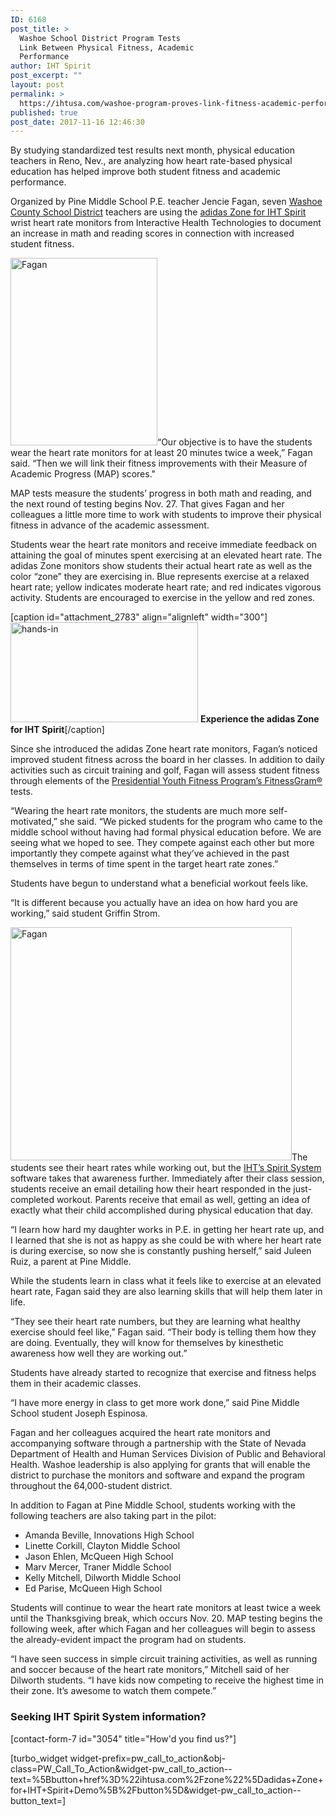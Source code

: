 ```yaml
---
ID: 6168
post_title: >
  Washoe School District Program Tests
  Link Between Physical Fitness, Academic
  Performance
author: IHT Spirit
post_excerpt: ""
layout: post
permalink: >
  https://ihtusa.com/washoe-program-proves-link-fitness-academic-performance/
published: true
post_date: 2017-11-16 12:46:30
---
```

<span style="font-weight: 400;">By studying standardized test results next month, physical education teachers in Reno, Nev., are analyzing how heart rate-based physical education has helped improve both student fitness and academic performance.</span>

<span style="font-weight: 400;">Organized by Pine Middle School P.E. teacher Jencie Fagan, seven </span><a href="https://www.washoeschools.net/"><span style="font-weight: 400;">Washoe County School District</span></a><span style="font-weight: 400;"> teachers are using the <a href="http://ihtusa.com/zone">adidas Zone for IHT Spirit</a> wrist heart rate monitors from Interactive Health Technologies to document an increase in math and reading scores in connection with increased student fitness.   </span>

<span style="font-weight: 400;"><a href="https://ihtusa.com/wp-content/uploads/2017/11/WASHOE1.jpg"><img class="alignleft size-medium wp-image-6171" src="https://ihtusa.com/wp-content/uploads/2017/11/WASHOE1-235x300.jpg" alt="Fagan" width="235" height="300" /></a>“Our objective is to have the students wear the heart rate monitors for at least 20 minutes twice a week,” Fagan said. “Then we will link their fitness improvements with their Measure of Academic Progress (MAP) scores." </span><!--more-->

<span style="font-weight: 400;">MAP tests measure the students’ progress in both math and reading, and the next round of testing begins Nov. 27. That gives Fagan and her colleagues a little more time to work with students to improve their physical fitness in advance of the academic assessment. </span>

<span style="font-weight: 400;">Students wear the heart rate monitors and receive immediate feedback on attaining the goal of minutes spent exercising at an elevated heart rate. The adidas Zone monitors show students their actual heart rate as well as the color “zone” they are exercising in. Blue represents exercise at a relaxed heart rate; yellow indicates moderate heart rate; and red indicates vigorous activity. Students are encouraged to exercise in the yellow and red zones.</span>

[caption id="attachment_2783" align="alignleft" width="300"]<a href="https://vimeo.com/179769093"><img class="wp-image-2783 size-medium" src="https://ihtusa.com/wp-content/uploads/2016/11/hands-in-300x160.jpg" alt="hands-in" width="300" height="160" /></a> <strong>Experience the adidas Zone for IHT Spirit</strong>[/caption]

<span style="font-weight: 400;">Since she introduced the adidas Zone heart rate monitors, Fagan’s noticed improved student fitness across the board in her classes. In addition to daily activities such as circuit training and golf, Fagan will assess student fitness through elements of the </span><a href="https://www.pyfp.org/" target="_blank" rel="nofollow noopener"><span style="font-weight: 400;">Presidential Youth Fitness Program’s FitnessGram®</span></a><span style="font-weight: 400;"> tests.</span>

<span style="font-weight: 400;">“Wearing the heart rate monitors, the students are much more self-motivated,” she said. “We picked students for the program who came to the middle school without having had formal physical education before. We are seeing what we hoped to see. They compete against each other but more importantly they compete against what they’ve achieved in the past themselves in terms of time spent in the target heart rate zones.”</span>
<p style="text-align: left;"><span style="font-weight: 400;">Students have begun to understand what a beneficial workout feels like.</span></p>
<p style="text-align: left;"><span style="font-weight: 400;">“It is different because you actually have an idea on how hard you are working,” said student Griffin Strom.</span></p>
<p style="text-align: left;"><span style="font-weight: 400;"><a href="https://ihtusa.com/wp-content/uploads/2017/11/WASHOE6.jpg"><img class="alignright wp-image-6170" src="https://ihtusa.com/wp-content/uploads/2017/11/WASHOE6-300x249.jpg" alt="Fagan" width="450" height="373" /></a>The students see their heart rates while working out, but the </span><a href="https://ihtusa.com/spirit-system/"><span style="font-weight: 400;">IHT’s Spirit System</span></a><span style="font-weight: 400;"> software takes that awareness further. Immediately after their class session, students receive an email detailing how their heart responded in the just-completed workout. Parents receive that email as well, getting an idea of exactly what their child accomplished during physical education that day.</span></p>
<p style="text-align: left;"><span style="font-weight: 400;">“I learn how hard my daughter works in P.E. in getting her heart rate up, and I learned that she is not as happy as she could be with where her heart rate is during exercise, so now she is constantly pushing herself,” said Juleen Ruiz, a parent at Pine Middle.</span></p>
<p style="text-align: left;"><span style="font-weight: 400;">While the students learn in class what it feels like to exercise at an elevated heart rate, Fagan said they are also learning skills that will help them later in life.</span></p>
<p style="text-align: left;"><span style="font-weight: 400;">“They see their heart rate numbers, but they are learning what healthy exercise should feel like,” Fagan said. “Their body is telling them how they are doing. Eventually, they will know for themselves by kinesthetic awareness how well they are working out.”</span></p>
<p style="text-align: left;"><span style="font-weight: 400;">Students have already started to recognize that exercise and fitness helps them in their academic classes.</span></p>
<p style="text-align: left;"><span style="font-weight: 400;">“I have more energy in class to get more work done,” said Pine Middle School student Joseph Espinosa.</span></p>
<span style="font-weight: 400;">Fagan and her colleagues acquired the heart rate monitors and accompanying software through a partnership with the State of Nevada Department of Health and Human Services Division of Public and Behavioral Health. Washoe leadership is also applying for grants that will enable the district to purchase the monitors and software and expand the program throughout the 64,000-student district.</span>

<span style="font-weight: 400;">In addition to Fagan at Pine Middle School, students working with the following teachers are also taking part in the pilot:</span>
<ul>
 	<li style="font-weight: 400;"><span style="font-weight: 400;">Amanda Beville, Innovations High School </span></li>
 	<li style="font-weight: 400;"><span style="font-weight: 400;">Linette Corkill, Clayton Middle School</span></li>
 	<li style="font-weight: 400;"><span style="font-weight: 400;">Jason Ehlen, McQueen High School</span></li>
 	<li style="font-weight: 400;"><span style="font-weight: 400;">Marv Mercer, Traner Middle School</span></li>
 	<li style="font-weight: 400;"><span style="font-weight: 400;">Kelly Mitchell, Dilworth Middle School</span></li>
 	<li style="font-weight: 400;"><span style="font-weight: 400;">Ed Parise, McQueen High School</span></li>
</ul>
<span style="font-weight: 400;">Students will continue to wear the heart rate monitors at least twice a week until the Thanksgiving break, which occurs Nov. 20. MAP testing begins the following week, after which Fagan and her colleagues will begin to assess the already-evident impact the program had on students.</span>

<span style="font-weight: 400;">“I have seen success in simple circuit training activities, as well as running and soccer because of the heart rate monitors,” Mitchell said of her Dilworth students. “I have kids now competing to receive the highest time in their zone. It’s awesome to watch them compete.”</span>
<h3 class="article-newsletter-signup">Seeking IHT Spirit System information?</h3>
<p class="article-newsletter-signup">[contact-form-7 id="3054" title="How'd you find us?"]</p>
[turbo_widget widget-prefix=pw_call_to_action&obj-class=PW_Call_To_Action&widget-pw_call_to_action--text=%5Bbutton+href%3D%22ihtusa.com%2Fzone%22%5Dadidas+Zone+for+IHT+Spirit+Demo%5B%2Fbutton%5D&widget-pw_call_to_action--button_text=]
